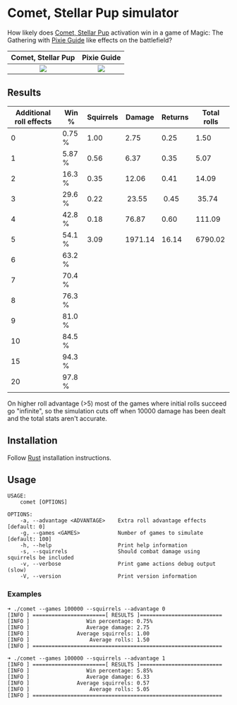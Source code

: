 # Comet, Stellar Pup simulator

How likely does [Comet, Stellar Pup](https://scryfall.com/card/unf/166/comet-stellar-pup) activation win in a game of Magic: The Gathering with [Pixie Guide](https://scryfall.com/card/afr/66/pixie-guide) like effects on the battlefield?

Comet, Stellar Pup             |  Pixie Guide
:-------------------------:|:-------------------------:
![](https://c1.scryfall.com/file/scryfall-cards/normal/front/a/7/a76fa8d4-923d-4afc-ba47-ba10fc0fe46e.jpg?1663720554)  |  ![](https://c1.scryfall.com/file/scryfall-cards/normal/front/c/6/c65631b9-ca62-4851-9eca-9c760fb1a177.jpg?1627756212)

## Results

| Additional roll effects | Win %  | Squirrels | Damage  | Returns | Total rolls |
|-------------------------|--------|-----------|---------|---------|-------------|
| 0                       | 0.75 % | 1.00      | 2.75    | 0.25    | 1.50        |
| 1                       | 5.87 % | 0.56      | 6.37    | 0.35    | 5.07        | 
| 2                       | 16.3 % | 0.35      | 12.06   | 0.41    | 14.09       |
| 3                       | 29.6 % | 0.22      | 23.55   | 0.45    | 35.74       |
| 4                       | 42.8 % | 0.18      | 76.87   | 0.60    | 111.09      |
| 5                       | 54.1 % | 3.09      | 1971.14 | 16.14   | 6790.02     |
| 6                       | 63.2 % |           |         |         |             |
| 7                       | 70.4 % |           |         |         |             |
| 8                       | 76.3 % |           |         |         |             |
| 9                       | 81.0 % |           |         |         |             |
| 10                      | 84.5 % |           |         |         |             |
| 15                      | 94.3 % |           |         |         |             |
| 20                      | 97.8 % |           |         |         |             |

On higher roll advantage (>5) most of the games where initial rolls succeed go "infinite", so the simulation cuts off when 10000 damage has been dealt and the total stats aren't accurate.

## Installation

Follow [Rust](https://www.rust-lang.org/en-US/install.html) installation instructions.

## Usage

```console
USAGE:
    comet [OPTIONS]

OPTIONS:
    -a, --advantage <ADVANTAGE>    Extra roll advantage effects [default: 0]
    -g, --games <GAMES>            Number of games to simulate [default: 100]
    -h, --help                     Print help information
    -s, --squirrels                Should combat damage using squirrels be included
    -v, --verbose                  Print game actions debug output (slow)
    -V, --version                  Print version information

```

### Examples

```
➜ ./comet --games 100000 --squirrels --advantage 0
[INFO ] =======================[ RESULTS ]==========================
[INFO ]                  Win percentage: 0.75%
[INFO ]                  Average damage: 2.75
[INFO ]               Average squirrels: 1.00
[INFO ]                   Average rolls: 1.50
[INFO ] ============================================================

➜ ./comet --games 100000 --squirrels --advantage 1
[INFO ] =======================[ RESULTS ]==========================
[INFO ]                  Win percentage: 5.85%
[INFO ]                  Average damage: 6.33
[INFO ]               Average squirrels: 0.57
[INFO ]                   Average rolls: 5.05
[INFO ] ============================================================
```
